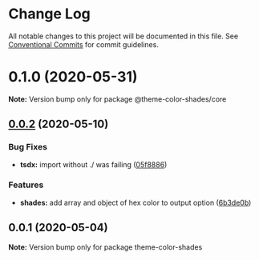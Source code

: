 # Change Log

All notable changes to this project will be documented in this file.
See [Conventional Commits](https://conventionalcommits.org) for commit guidelines.

# 0.1.0 (2020-05-31)

**Note:** Version bump only for package @theme-color-shades/core





## [0.0.2](https://github.com/luizcieslak/theme-color-shades/compare/theme-color-shades@0.0.1...theme-color-shades@0.0.2) (2020-05-10)


### Bug Fixes

* **tsdx:** import without ./ was failing ([05f8886](https://github.com/luizcieslak/theme-color-shades/commit/05f8886fdff54be6b4468031e230235aee6eda17))


### Features

* **shades:** add array and object of hex color to output option ([6b3de0b](https://github.com/luizcieslak/theme-color-shades/commit/6b3de0b887a8fc3bc16ef0c750cdddc68e30453a))





## 0.0.1 (2020-05-04)

**Note:** Version bump only for package theme-color-shades
